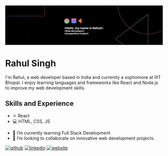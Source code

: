 **![Web Developer](https://github.com/Rahul-web-hub/Rahul-web-hub/blob/main/Black%20Technology%20LinkedIn%20Banner%20(3).png)**
# Rahul Singh
I'm Rahul, a web developer based in India and currently a sophomore at IIIT Bhopal. I enjoy learning languages and frameworks like React and Node.js to improve my web development skills.

## Skills and Experience
* ⚛ React
* 💻 HTML, CSS, JS

- 🌱 I’m currently learning Full Stack Development 
- 👯 I’m looking to collaborate on  innovative web development projects. 

[<img src='https://cdn.jsdelivr.net/npm/simple-icons@3.0.1/icons/github.svg' alt='github' height='40'>](https://github.com/Rahul)  [<img src='https://cdn.jsdelivr.net/npm/simple-icons@3.0.1/icons/linkedin.svg' alt='linkedin' height='40'>](https://www.linkedin.com/in/https://www.linkedin.com/in/rahul-singh-3b0951225/)  [<img src='https://cdn.jsdelivr.net/npm/simple-icons@3.0.1/icons/icloud.svg' alt='website' height='40'>](https://6592d3aa6ca12dcc1596d608--preeminent-pasca-4603b6.netlify.app/)  


